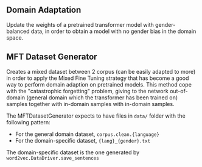 ## Domain Adaptation
Update the weights of a pretrained transformer model with gender-balanced data, in order to obtain
a model with no gender bias in the domain space.

## MFT Dataset Generator
Creates a mixed dataset between 2 corpus (can be easily adapted to more) in order to apply the Mixed Fine Tuning
 strategy that has become a good way to perform domain adaption on pretrained models. This method cope with the
  "catastrophic forgetting" problem, giving to the network out-of-domain (general domain which the transformer
   has been trained on) samples together with in-domain samples
   with in-domain samples. 
   
   The MFTDatasetGenerator expects to have files in `data/` folder with the following pattern: 
   * For the general domain dataset, `corpus.clean.{language}` 
   * For the domain-specific dataset,  `{lang}_{gender}.txt` 
   
   The domain-specific dataset is the one generated by `word2vec.DataDriver.save_sentences`
